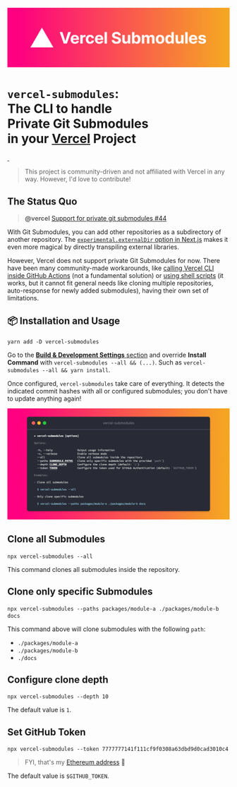 [![Vercel Submodules](https://raw.githubusercontent.com/junhoyeo/vercel-submodules/main/docs/images/vercel-submodules.svg)](https://www.npmjs.com/package/vercel-submodules)

<h1>
  <code>vercel-submodules</code>: <br />
  The CLI to handle <br />
  <strong>Private Git Submodules</strong> <br />
  in your <strong>
    <a href='https://vercel.com/home'>Vercel</a> Project
  </strong>
</h1>

<a aria-label="npm version" href="https://www.npmjs.com/package/vercel-submodules">
  <img alt="" src="https://badgen.net/npm/v/vercel-submodules">
</a>
<a aria-label="License" href="https://github.com/junhoyeo/vercel-submodules/blob/main/LICENSE">
  <img alt="" src="https://badgen.net/npm/license/vercel-submodules">
</a>

> This project is community-driven and not affiliated with Vercel in any way. However, I'd love to contribute!

## The Status Quo

> **@vercel** [Support for private git submodules #44](https://github.com/orgs/vercel/discussions/44)

With Git Submodules, you can add other repositories as a subdirectory of another repository. The [`experimental.externalDir` option in Next.js](https://github.com/vercel/next.js/pull/22867) makes it even more magical by directly transpiling external libraries.

However, Vercel does not support private Git Submodules for now. There have been many community-made workarounds, like [calling Vercel CLI inside GitHub Actions](https://github.com/vercel/community/discussions/44#discussioncomment-22319) (not a fundamental solution) or [using shell scripts](https://github.com/beeinger/vercel-private-submodule) (it works, but it cannot fit general needs like cloning multiple repositories, auto-response for newly added submodules), having their own set of limitations.

## 📦 Installation and Usage

```
yarn add -D vercel-submodules
```

Go to the [**Build & Development Settings** section](https://vercel.com/docs/concepts/deployments/configure-a-build#build-and-development-settings) and override **Install Command** with `vercel-submodules --all && (...)`. Such as `vercel-submodules --all && yarn install`.

Once configured, `vercel-submodules` take care of everything. It detects the indicated commit hashes with all or configured submodules; you don't have to update anything again!

[![Usage information for `vercel-submodules`](https://raw.githubusercontent.com/junhoyeo/vercel-submodules/main/docs/images/usage-information.jpg)](https://www.npmjs.com/package/vercel-submodules)

## Clone all Submodules

```
npx vercel-submodules --all
```

This command clones all submodules inside the repository.

## Clone only specific Submodules

```
npx vercel-submodules --paths packages/module-a ./packages/module-b docs
```

This command above will clone submodules with the following `path`:

- `./packages/module-a`
- `./packages/module-b`
- `./docs`

## Configure clone depth

```
npx vercel-submodules --depth 10
```

The default value is `1`.

## Set GitHub Token

```
npx vercel-submodules --token 7777777141f111cf9f0308a63dbd9d0cad3010c4
```

> FYI, that's my [Ethereum address](https://etherscan.io/enslookup-search?search=junhoyeo.eth) 💎

The default value is `$GITHUB_TOKEN`.
